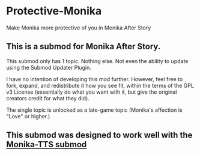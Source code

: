 # Protective-Monika
Make Monika more protective of you in Monika After Story


## This is a submod for Monika After Story.

This submod only has 1 topic. Nothing else. Not even the ability to update using the Submod Updater Plugin.

I have no intention of developing this mod further. However, feel free to fork, expand, and redistribute it how you see fit, within the terms of the GPL v3 License (essentially do what you want with it, but give the original creators credit for what they did).


The single topic is unlocked as a late-game topic (Monika's affection is "Love" or higher.)



## This submod was designed to work well with the [Monika-TTS submod](https://github.com/Batcastle/Monika-TTS)